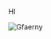 HI
<p><img align="left" src="https://github-readme-stats.vercel.app/api/top-langs?username=Gfaerny&show_icons=true&locale=en&layout=compact" alt="Gfaerny" /></p>
